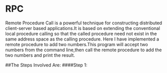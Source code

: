 # RPC
Remote Procedure Call is a powerful technique for constructing distributed client-server based applications.It is based on extending the conventional local procedure calling so that the called procedure need not exist in the same address space as the calling procedure.
Here I have implemented a remote procedure to add two numbers.This program will accept two numbers from the command line,then call the remote procedure to add the two numbers and print the result.

##The Steps Involved Are:
####Step 1:
